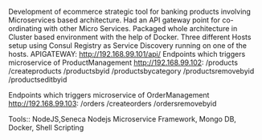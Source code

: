 Development of ecommerce strategic tool for banking products involving Microservices based architecture. Had an API gateway point for co-ordinating with other Micro Services. Packaged whole architecture in Cluster based environment with the help of Docker.
Three different Hosts setup using Consul Registry as Service Discovery running on one of the hosts.
APIGATEWAY: http://192.168.99.101/api/
Endpoints which triggers microservice of ProductManagement http://192.168.99.102: 
/products   
/createproducts
/productsbyid
/productsbycategory
/productsremovebyid
/productseditbyid

Endpoints which triggers microservice of OrderManagement http://192.168.99.103:
/orders
/createorders
/ordersremovebyid 

Tools:: NodeJS,Seneca Nodejs Microservice Framework, Mongo DB, Docker, Shell Scripting
